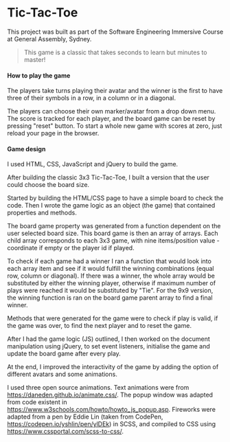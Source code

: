 # Tic-Tac-Toe

This project was built as part of the Software Engineering Immersive Course at General Assembly, Sydney.

> This game is a classic that takes seconds to learn but minutes to master!

#### How to play the game

The players take turns playing their avatar and the winner is the first to have three of their symbols in a row, in a column or in a diagonal.

The players can choose their own marker/avatar from a drop down menu. The score is tracked for each player, and the board game can be reset by pressing "reset" button. To start a whole new game with scores at zero, just reload your page in the browser.


#### Game design

I used HTML, CSS, JavaScript and jQuery to build the game.

After building the classic 3x3 Tic-Tac-Toe, I built a version that the user could choose the board size.

Started by building the HTML/CSS page to have a simple board to check the code. Then I wrote the game logic as an object (the game) that contained properties and methods. 

The board game property was generated from a function dependent on the user selected board size. This board game is then an array of arrays. Each child array corresponds to each 3x3 game, with nine items/position value - coordinate if empty or the player id if played. 

To check if each game had a winner I ran a function that would look into each array item and see if it would fulfill the winning combinations (equal row, column or diagonal). If there was a winner, the whole array would be substituted by either the winning player, otherwise if maximum number of plays were reached it would be substituted by "Tie".
For the 9x9 version, the winning function is ran on the board game parent array to find a final winner.

Methods that were generated for the game were to check if play is valid, if the game was over, to find the next player and to reset the game.

After I had the game logic (JS) outlined, I then worked on the document manipulation using jQuery, to set event listeners, initialise the game and update the board game after every play.

At the end, I improved the interactivity of the game by adding the option of different avatars and some animations.

I used three open source animations. Text animations were from https://daneden.github.io/animate.css/. The popup window was adapted from code existent in https://www.w3schools.com/howto/howto_js_popup.asp. Fireworks were adapted from a pen by Eddie Lin (taken from CodePen, https://codepen.io/yshlin/pen/ylDEk) in SCSS, and compiled to CSS using https://www.cssportal.com/scss-to-css/.
